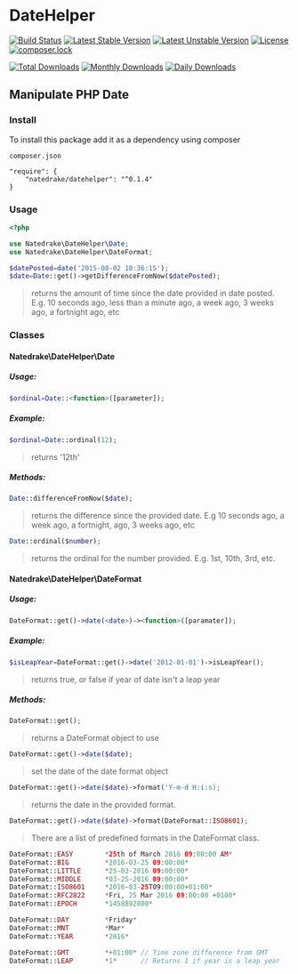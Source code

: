 # DateHelper
[![Build Status](https://travis-ci.org/natedrake/DateHelper.svg?branch=master)](https://travis-ci.org/natedrake/datehelper)
[![Latest Stable Version](https://poser.pugx.org/natedrake/datehelper/v/stable)](https://packagist.org/packages/natedrake/datehelper)
[![Latest Unstable Version](https://poser.pugx.org/natedrake/datehelper/v/unstable)](https://packagist.org/packages/natedrake/datehelper) 
[![License](https://poser.pugx.org/natedrake/datehelper/license)](https://packagist.org/packages/natedrake/datehelper)
[![composer.lock](https://poser.pugx.org/natedrake/datehelper/composerlock)](https://packagist.org/packages/natedrake/datehelper)

[![Total Downloads](https://poser.pugx.org/natedrake/datehelper/downloads)](https://packagist.org/packages/natedrake/datehelper)
[![Monthly Downloads](https://poser.pugx.org/natedrake/datehelper/d/monthly)](https://packagist.org/packages/natedrake/datehelper)
[![Daily Downloads](https://poser.pugx.org/natedrake/datehelper/d/daily)](https://packagist.org/packages/natedrake/datehelper)

## Manipulate PHP Date


### Install

To install this package add it as a dependency using composer

``composer.json``
````$json
"require": {
    "natedrake/datehelper": "^0.1.4"
}
````

### Usage

````php
<?php

use Natedrake\DateHelper\Date;
use Natedrake\DateHelper\DateFormat;

$datePosted=date('2015-08-02 10:36:15');
$date=Date::get()->getDifferenceFromNow($datePosted);

````

> returns the amount of time since the date provided in date posted.  
E.g. 10 seconds ago, less than a minute ago, a week ago, 3 weeks ago, a fortnight ago, etc

### Classes

#### Natedrake\DateHelper\Date

##### Usage:
````php
$ordinal=Date::<function>([parameter]);
````

##### Example:
````php
$ordinal=Date::ordinal(12);
````
> returns '12th'

##### Methods:

````php
Date::differenceFromNow($date);
````
> returns the difference since the provided date.  E.g 10 seconds ago, a week ago, a fortnight, ago, 3 weeks ago, etc

````php
Date::ordinal($number);
````
>returns the ordinal for the number provided.  E.g. 1st, 10th, 3rd, etc.

#### Natedrake\DateHelper\DateFormat

##### Usage:

````php
DateFormat::get()->date(<date>)-><function>([paramater]);
````

##### Example:
````php
$isLeapYear=DateFormat::get()->date('2012-01-01')->isLeapYear();
````
> returns true, or false if year of date isn't a leap year

##### Methods:

````php
DateFormat::get();
````
> returns a DateFormat object to use

````php
DateFormat::get()->date($date);
````
> set the date of the date format object

````php
DateFormat::get()->date($date)->format('Y-m-d H:i:s);
````
> returns the date in the provided format.

````php
DateFormat::get()->date($date)->format(DateFormat::ISO8601);
````
> There are a list of predefined formats in the DateFormat class.
````php
DateFormat::EASY        *25th of March 2016 09:00:00 AM*
DateFormat::BIG         *2016-03-25 09:00:00*
DateFormat::LITTLE      *25-03-2016 09:00:00*
DateFormat::MIDDLE      *03-25-2016 09:00:00*
DateFormat::ISO8601     *2016-03-25T09:00:00+01:00*
DateFormat::RFC2822     *Fri, 25 Mar 2016 09:00:00 +0100*
DateFormat::EPOCH       *1458892800*

DateFormat::DAY         *Friday*
DateFormat::MNT         *Mar*
DateFormat::YEAR        *2016*

DateFormat::GMT         *+01:00* // Time zone difference from GMT
DateFormat::LEAP        *1*      // Returns 1 if year is a leap year
````